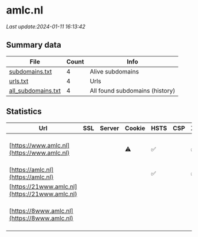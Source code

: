 # amlc.nl
*Last update:2024-01-11 16:13:42*
## Summary data
| File       | Count | Info |
|------------|-------|------|
|[subdomains.txt](/data/amlc/subdomains.txt)|4|Alive subdomains|
|[urls.txt](/data/amlc/urls.txt)|4|Urls|
|[all_subdomains.txt](/data/amlc/all_subdomains.txt)|4|All found subdomains (history)|
## Statistics
| Url | SSL | Server | Cookie | HSTS | CSP | XFO | XXP | RP | Tech |
|------------|-------|------|------|------|------|------|------|------|------|
|[https://www.amlc.nl](https://www.amlc.nl)| | |:warning: |:white_check_mark: | |:white_check_mark: |:white_check_mark: |:white_check_mark: |HSTS MySQL PHP WordP...|
|[https://amlc.nl](https://amlc.nl)| | | |:white_check_mark: | |:white_check_mark: |:white_check_mark: |:white_check_mark: |HSTS|
|[https://21www.amlc.nl](https://21www.amlc.nl)| | | | | | | |:white_check_mark: |HSTS|
|[https://8www.amlc.nl](https://8www.amlc.nl)| | | | | | | |:white_check_mark: |HSTS MySQL PHP WordP...|